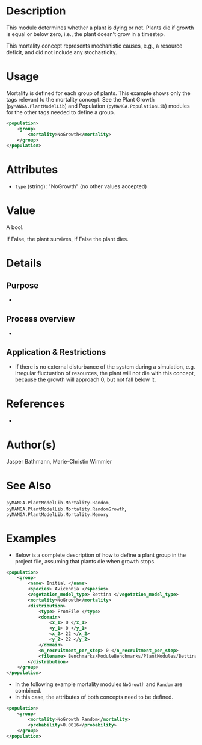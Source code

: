 # Description

This module determines whether a plant is dying or not.
Plants die if growth is equal or below zero, i.e., the plant doesn't grow in a timestep.

This mortality concept represents mechanistic causes, e.g., a resource deficit, and did not include any stochasticity.


# Usage

Mortality is defined for each group of plants.
This example shows only the tags relevant to the mortality concept. 
See the Plant Growth (`pyMANGA.PlantModelLib`) and Population (`pyMANGA.PopulationLib`) modules for the other tags needed to define a group.

```xml
<population>
    <group>
        <mortality>NoGrowth</mortality>
    </group>
</population>
```

# Attributes

- ``type`` (string): "NoGrowth" (no other values accepted)

# Value

A bool.

If False, the plant survives, if False the plant dies.


# Details
## Purpose

-

## Process overview

-

## Application & Restrictions

- If there is no external disturbance of the system during a simulation, e.g. irregular fluctuation of resources, the plant will not die with this concept, because the growth will approach 0, but not fall below it.

# References

-


# Author(s)

Jasper Bathmann, Marie-Christin Wimmler

# See Also

`pyMANGA.PlantModelLib.Mortality.Random`, 
`pyMANGA.PlantModelLib.Mortality.RandomGrowth`,
`pyMANGA.PlantModelLib.Mortality.Memory`


# Examples

- Below is a complete description of how to define a plant group in the project file, assuming that plants die when growth stops.

````xml
<population>
    <group>
        <name> Initial </name>
        <species> Avicennia </species>
        <vegetation_model_type> Bettina </vegetation_model_type>
        <mortality>NoGrowth</mortality>
        <distribution>
            <type> FromFile </type>
            <domain>
                <x_1> 0 </x_1>
                <y_1> 0 </y_1>
                <x_2> 22 </x_2>
                <y_2> 22 </y_2>
            </domain>
            <n_recruitment_per_step> 0 </n_recruitment_per_step>
            <filename> Benchmarks/ModuleBenchmarks/PlantModules/Bettina/bg_initial_population.csv </filename>
        </distribution>
    </group>
</population>
````

- In the following example mortality modules ``NoGrowth`` and ``Random`` are combined.
- In this case, the attributes of both concepts need to be defined.

````xml
<population>
    <group>
        <mortality>NoGrowth Random</mortality>
        <probability>0.0016</probability>
    </group>
</population>
````